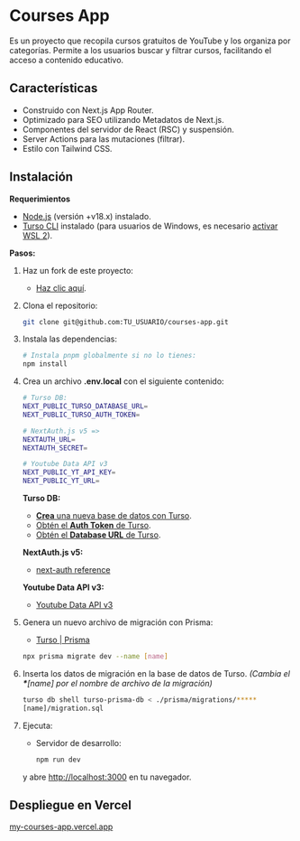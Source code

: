 # Courses App

Es un proyecto que recopila cursos gratuitos de YouTube y los organiza por categorías. Permite a los usuarios buscar y filtrar cursos, facilitando el acceso a contenido educativo.

## Características

- Construido con Next.js App Router.
- Optimizado para SEO utilizando Metadatos de Next.js.
- Componentes del servidor de React (RSC) y suspensión.
- Server Actions para las mutaciones (filtrar).
- Estilo con Tailwind CSS.

## Instalación

**Requerimientos**

- [Node.js](https://nodejs.org) (versión +v18.x) instalado.
- [Turso CLI](https://docs.turso.tech/cli/install) instalado (para usuarios de Windows, es necesario [activar WSL 2](https://docs.microsoft.com/en-us/windows/wsl/install)).

**Pasos:**

1. Haz un fork de este proyecto:

   - [Haz clic aquí](https://github.com/imjesusc/courses-app/fork).

2. Clona el repositorio:

   ```bash
   git clone git@github.com:TU_USUARIO/courses-app.git
   ```

3. Instala las dependencias:

   ```bash
   # Instala pnpm globalmente si no lo tienes:
   npm install
   ```

4. Crea un archivo **.env.local** con el siguiente contenido:

   ```bash
   # Turso DB:
   NEXT_PUBLIC_TURSO_DATABASE_URL=
   NEXT_PUBLIC_TURSO_AUTH_TOKEN=

   # NextAuth.js v5 =>
   NEXTAUTH_URL=
   NEXTAUTH_SECRET=

   # Youtube Data API v3
   NEXT_PUBLIC_YT_API_KEY=
   NEXT_PUBLIC_YT_URL=
   ```

   **Turso DB:**

   - [**Crea** una nueva base de datos con Turso](https://docs.turso.tech/cli/db/create).
   - [Obtén el **Auth Token** de Turso](https://docs.turso.tech/cli/auth/token).
   - [Obtén el **Database URL** de Turso](https://docs.turso.tech/cli/db/show).

   **NextAuth.js v5:**

   - [next-auth reference](https://authjs.dev/reference/nextjs)

   **Youtube Data API v3:**

   - [Youtube Data API v3](https://console.cloud.google.com/marketplace/product/google/youtube.googleapis.com?project=courses-app-424623)

5. Genera un nuevo archivo de migración con Prisma:

   - [Turso | Prisma](https://www.prisma.io/docs/orm/overview/databases/turso)

   ```bash
   npx prisma migrate dev --name [name]
   ```

6. Inserta los datos de migración en la base de datos de Turso. _(Cambia el **\***[name] por el nombre de archivo de la migración)_

   ```bash
   turso db shell turso-prisma-db < ./prisma/migrations/*****
   [name]/migration.sql
   ```

7. Ejecuta:

   - Servidor de desarrollo:

     ```bash
     npm run dev
     ```

   y abre [http://localhost:3000](http://localhost:3000) en tu navegador.

## Despliegue en Vercel

[my-courses-app.vercel.app](https://my-courses-app.vercel.app/)

